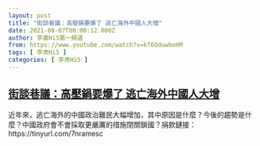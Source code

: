 ```yaml
---
layout: post
title: "街談巷議：高壓鍋要爆了 逃亡海外中國人大增"
date: 2021-08-07T00:00:12.000Z
author: 李肅Hi5第一頻道
from: https://www.youtube.com/watch?v=kT6QduwboHM
tags: [ 李肃Hi5 ]
categories: [ 李肃Hi5 ]
---
```

<!--1628294412000-->
[街談巷議：高壓鍋要爆了 逃亡海外中國人大增](https://www.youtube.com/watch?v=kT6QduwboHM)
------

<div>
近年來，逃亡海外的中國政治難民大幅增加，其中原因是什麼？今後的趨勢是什麼？中國政府會不會採取更嚴厲的措施閉關鎖國？捐款鏈接：https://tinyurl.com/7nramesc
</div>
